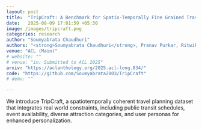 ```yaml
---
layout: post
title:  "TripCraft: A Benchmark for Spatio-Temporally Fine Grained Travel Planning"
date:   2025-08-09 17:01:59 +05:30
image: /images/tripcraft.png
categories: research
author: "Soumyabrata Chaudhuri"
authors: "<strong>Soumyabrata Chaudhuri</strong>, Pranav Purkar, Ritwik Raghav, Shubhojit Mallick, <a href=https://scholar.google.co.in/citations?user=eX9PSu0AAAAJ>Manish Gupta</a>, <a href=https://scholar.google.com/citations?user=D0DaFlEAAAAJ&hl=en>Abhik Jana</a>, <a href=https://scholar.google.com/citations?user=a5OKo7wAAAAJ&hl=en>Shreya Ghosh</a>"
venue: "ACL (Main)"
# website: ""
# venue: "in: Submitted to ACL 2025"
arxiv: "https://aclanthology.org/2025.acl-long.834/"
code: "https://github.com/Soumyabrata2003/TripCraft"
# demo: ""

---
```

We introduce TripCraft, a spatiotemporally coherent travel planning dataset that integrates real world constraints, including public transit schedules, event availability, diverse attraction categories, and user personas for enhanced personalization.
